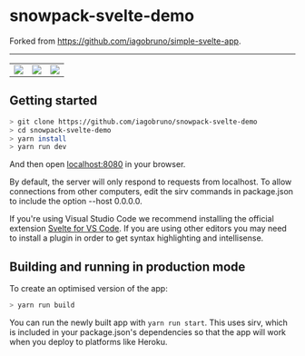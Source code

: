 # snowpack-svelte-demo

Forked from https://github.com/iagobruno/simple-svelte-app.

---

|      |      |      |
| ---- | ---- | ---- |
| ![](/public/images/home.png) | ![](/public/images/profile.png) | ![](/public/images/repo.png) |

## Getting started

```bash
> git clone https://github.com/iagobruno/snowpack-svelte-demo
> cd snowpack-svelte-demo
> yarn install
> yarn run dev
```

And then open [localhost:8080](http://http://localhost:8080) in your browser.

By default, the server will only respond to requests from localhost. To allow connections from other computers, edit the sirv commands in package.json to include the option --host 0.0.0.0.

If you're using Visual Studio Code we recommend installing the official extension [Svelte for VS Code](https://marketplace.visualstudio.com/items?itemName=svelte.svelte-vscode). If you are using other editors you may need to install a plugin in order to get syntax highlighting and intellisense.

## Building and running in production mode

To create an optimised version of the app:

```bash
> yarn run build
```

You can run the newly built app with `yarn run start`. This uses sirv, which is included in your package.json's dependencies so that the app will work when you deploy to platforms like Heroku.
